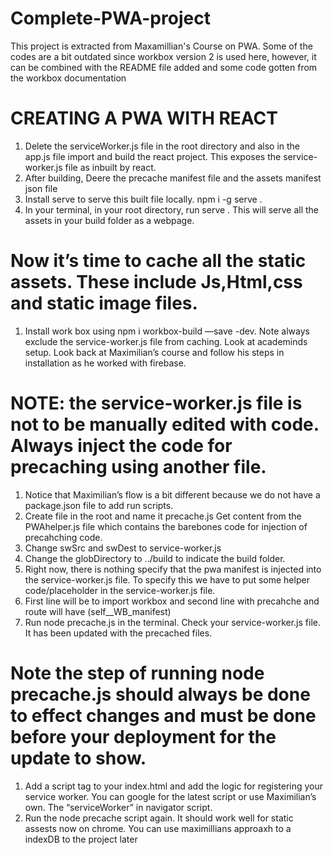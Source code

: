 # Complete-PWA-project
This project is extracted from Maxamillian's Course on PWA. Some of the codes are a bit outdated since workbox version 2 is used here, however, it can be combined with the README file added and some code gotten from the workbox documentation


# CREATING A PWA WITH REACT

1) Delete the serviceWorker.js file in the root directory and also in the app.js file import and build the react project.
   This exposes the service-worker.js file as inbuilt by react.
2) After building, Deere the precache manifest file and the assets manifest json file
3) Install serve to serve this built file locally. npm i -g serve .
4) In your terminal, in your root directory, run serve . This will serve all the assets in your build folder as a webpage.

# Now it’s time to cache all the static assets. These include Js,Html,css and static image files.

1) Install work box using npm i workbox-build —save -dev. Note always exclude the service-worker.js file from caching. Look at academinds setup.
   Look back at Maximilian’s course and follow his steps in installation as he worked with firebase.

# NOTE: the service-worker.js file is not to be manually edited with code. Always inject the code for precaching using another file.

1) Notice that Maximilian’s flow is a bit different because we do not have a package.json file to add run scripts.
2) Create file in the root and name it precache.js
   Get content from the PWAhelper.js file which contains the barebones code for injection of precahching code.
3) Change swSrc and swDest to service-worker.js
4) Change the globDirectory to ../build to indicate the build folder.
4) Right now, there is nothing specify that the pwa manifest is injected into the service-worker.js file. To specify this we have to put some helper      code/placeholder in the service-worker.js file.
4) First line will be to import workbox and second line with precahche and route will have (self__WB_manifest)
5) Run node precache.js in the terminal. Check your service-worker.js file. It has been updated with the precached files.

# Note the step of running node precache.js should always be done to effect changes and must be done before your deployment for the update to show.

1) Add a script tag to your index.html and add the logic for registering your service worker. You can google for the latest script or use Maximilian’s own. The   “serviceWorker” in navigator script.
2) Run the node precache script again. It should work well for static assests now on chrome. You can use maximillians approaxh to a indexDB to the project later
